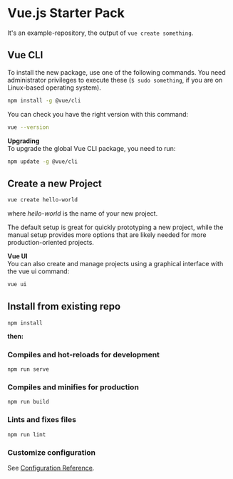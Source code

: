 # Vue.js Starter Pack

It's an example-repository, the output of `vue create something`. 

## Vue CLI

To install the new package, use one of the following commands. 
You need administrator privileges to execute these (`$ sudo something`, if you are on Linux-based operating system).

```bash
npm install -g @vue/cli
```

You can check you have the right version with this command:

```bash
vue --version
```

__Upgrading__ \
To upgrade the global Vue CLI package, you need to run:

```bash
npm update -g @vue/cli
```

## Create a new Project

```bash
vue create hello-world
```
where _hello-world_ is the name of your new project.

The default setup is great for quickly prototyping a new project, while the manual setup provides more options that are likely needed for more production-oriented projects.

__Vue UI__ \
You can also create and manage projects using a graphical interface with the vue ui command:

```bash 
vue ui
```

## Install from existing repo

```npm install```

__then:__

### Compiles and hot-reloads for development
```
npm run serve
```

### Compiles and minifies for production
```
npm run build
```

### Lints and fixes files
```
npm run lint
```

### Customize configuration
See [Configuration Reference](https://cli.vuejs.org/config/).
